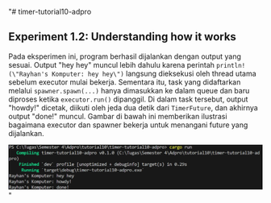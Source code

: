 "# timer-tutorial10-adpro

## Experiment 1.2: Understanding how it works

Pada eksperimen ini, program berhasil dijalankan dengan output yang sesuai. Output \"hey hey\" muncul lebih dahulu karena perintah `println!(\"Rayhan's Komputer: hey hey\")` langsung dieksekusi oleh thread utama sebelum executor mulai bekerja. Sementara itu, task yang didaftarkan melalui `spawner.spawn(...)` hanya dimasukkan ke dalam queue dan baru diproses ketika `executor.run()` dipanggil. Di dalam task tersebut, output \"howdy!\" dicetak, diikuti oleh jeda dua detik dari `TimerFuture`, dan akhirnya output \"done!\" muncul. Gambar di bawah ini memberikan ilustrasi bagaimana executor dan spawner bekerja untuk menangani future yang dijalankan.

![Understanding How It Works](image/understandingHowItWorks.png)
"
